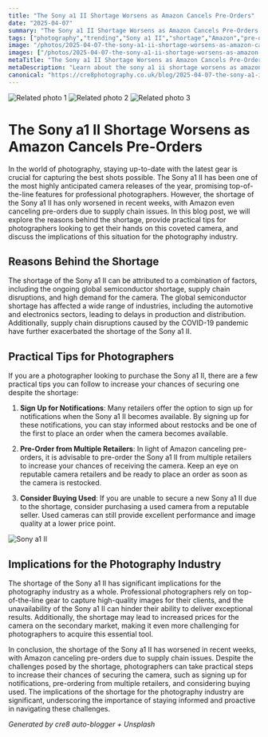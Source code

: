 ```yaml
---
title: "The Sony a1 II Shortage Worsens as Amazon Cancels Pre-Orders"
date: "2025-04-07"
summary: "The Sony a1 II Shortage Worsens as Amazon Cancels Pre-Orders - A trending topic in photography."
tags: ["photography","trending","Sony a1 II","shortage","Amazon","pre-orders","supply chain","semiconductor shortage","professional photographers","global","implications"]
image: "/photos/2025-04-07-the-sony-a1-ii-shortage-worsens-as-amazon-cancels-pre-orders-1.jpg"
images: ["/photos/2025-04-07-the-sony-a1-ii-shortage-worsens-as-amazon-cancels-pre-orders-1.jpg","/photos/2025-04-07-the-sony-a1-ii-shortage-worsens-as-amazon-cancels-pre-orders-2.jpg","/photos/2025-04-07-the-sony-a1-ii-shortage-worsens-as-amazon-cancels-pre-orders-3.jpg"]
metaTitle: "The Sony a1 II Shortage Worsens as Amazon Cancels Pre-Orders | cre8 Photography"
metaDescription: "Learn about the sony a1 ii shortage worsens as amazon cancels pre-orders in photography with practical tips and insights."
canonical: "https://cre8photography.co.uk/blog/2025-04-07-the-sony-a1-ii-shortage-worsens-as-amazon-cancels-pre-orders"
---
```



<div class="grid grid-cols-1 sm:grid-cols-2 md:grid-cols-3 gap-4">
  <img src="/photos/2025-04-07-the-sony-a1-ii-shortage-worsens-as-amazon-cancels-pre-orders-1.jpg" alt="Related photo 1" class="w-full rounded-lg" />
<img src="/photos/2025-04-07-the-sony-a1-ii-shortage-worsens-as-amazon-cancels-pre-orders-2.jpg" alt="Related photo 2" class="w-full rounded-lg" />
<img src="/photos/2025-04-07-the-sony-a1-ii-shortage-worsens-as-amazon-cancels-pre-orders-3.jpg" alt="Related photo 3" class="w-full rounded-lg" />
</div>


# The Sony a1 II Shortage Worsens as Amazon Cancels Pre-Orders

In the world of photography, staying up-to-date with the latest gear is crucial for capturing the best shots possible. The Sony a1 II has been one of the most highly anticipated camera releases of the year, promising top-of-the-line features for professional photographers. However, the shortage of the Sony a1 II has only worsened in recent weeks, with Amazon even canceling pre-orders due to supply chain issues. In this blog post, we will explore the reasons behind the shortage, provide practical tips for photographers looking to get their hands on this coveted camera, and discuss the implications of this situation for the photography industry.

## Reasons Behind the Shortage

The shortage of the Sony a1 II can be attributed to a combination of factors, including the ongoing global semiconductor shortage, supply chain disruptions, and high demand for the camera. The global semiconductor shortage has affected a wide range of industries, including the automotive and electronics sectors, leading to delays in production and distribution. Additionally, supply chain disruptions caused by the COVID-19 pandemic have further exacerbated the shortage of the Sony a1 II.

## Practical Tips for Photographers

If you are a photographer looking to purchase the Sony a1 II, there are a few practical tips you can follow to increase your chances of securing one despite the shortage:

1. **Sign Up for Notifications**: Many retailers offer the option to sign up for notifications when the Sony a1 II becomes available. By signing up for these notifications, you can stay informed about restocks and be one of the first to place an order when the camera becomes available.

2. **Pre-Order from Multiple Retailers**: In light of Amazon canceling pre-orders, it is advisable to pre-order the Sony a1 II from multiple retailers to increase your chances of receiving the camera. Keep an eye on reputable camera retailers and be ready to place an order as soon as the camera is restocked.

3. **Consider Buying Used**: If you are unable to secure a new Sony a1 II due to the shortage, consider purchasing a used camera from a reputable seller. Used cameras can still provide excellent performance and image quality at a lower price point.

![Sony a1 II](/path/to/image)

## Implications for the Photography Industry

The shortage of the Sony a1 II has significant implications for the photography industry as a whole. Professional photographers rely on top-of-the-line gear to capture high-quality images for their clients, and the unavailability of the Sony a1 II can hinder their ability to deliver exceptional results. Additionally, the shortage may lead to increased prices for the camera on the secondary market, making it even more challenging for photographers to acquire this essential tool.

In conclusion, the shortage of the Sony a1 II has worsened in recent weeks, with Amazon canceling pre-orders due to supply chain issues. Despite the challenges posed by the shortage, photographers can take practical steps to increase their chances of securing the camera, such as signing up for notifications, pre-ordering from multiple retailers, and considering buying used. The implications of the shortage for the photography industry are significant, underscoring the importance of staying informed and proactive in navigating these challenges.

*Generated by cre8 auto-blogger + Unsplash*
